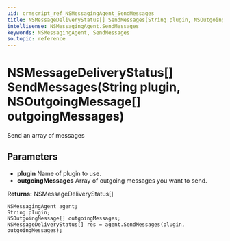 ```yaml
---
uid: crmscript_ref_NSMessagingAgent_SendMessages
title: NSMessageDeliveryStatus[] SendMessages(String plugin, NSOutgoingMessage[] outgoingMessages)
intellisense: NSMessagingAgent.SendMessages
keywords: NSMessagingAgent, SendMessages
so.topic: reference
---
```


# NSMessageDeliveryStatus[] SendMessages(String plugin, NSOutgoingMessage[] outgoingMessages)

Send an array of messages

## Parameters

* **plugin** Name of plugin to use.
* **outgoingMessages** Array of outgoing messages you want to send.

**Returns:** NSMessageDeliveryStatus[]

```crmscript
NSMessagingAgent agent;
String plugin;
NSOutgoingMessage[] outgoingMessages;
NSMessageDeliveryStatus[] res = agent.SendMessages(plugin, outgoingMessages);
```

